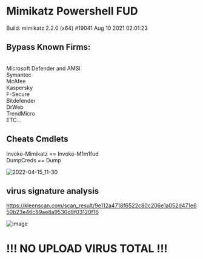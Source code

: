 # Mimikatz Powershell FUD

Build: mimikatz 2.2.0 (x64) #19041 Aug 10 2021 02:01:23<br>

## Bypass Known Firms:
<br>
Microsoft Defender and AMSI<br>
Symantec <br>
McAfee<br>
Kaspersky<br>
F-Secure <br>
Bitdefender <br>
DrWeb <br>
TrendMicro<br>
ETC...<br>

## Cheats Cmdlets


Invoke-Mimikatz == Invoke-M1m1fud<br>
DumpCreds == Dump


![2022-04-15_11-30](https://user-images.githubusercontent.com/66162160/163596735-e60f6223-7345-457b-bcda-790b3ecf3081.png)


## virus signature analysis

https://kleenscan.com/scan_result/9e112a4718f6522c80c206e1a052d471e650b23e46c89ae8a9530d8f03120f16

![image](https://user-images.githubusercontent.com/66162160/163596951-061b9965-3524-439a-b81a-9a4fe932d4b0.png)


# !!! NO UPLOAD VIRUS TOTAL !!!
